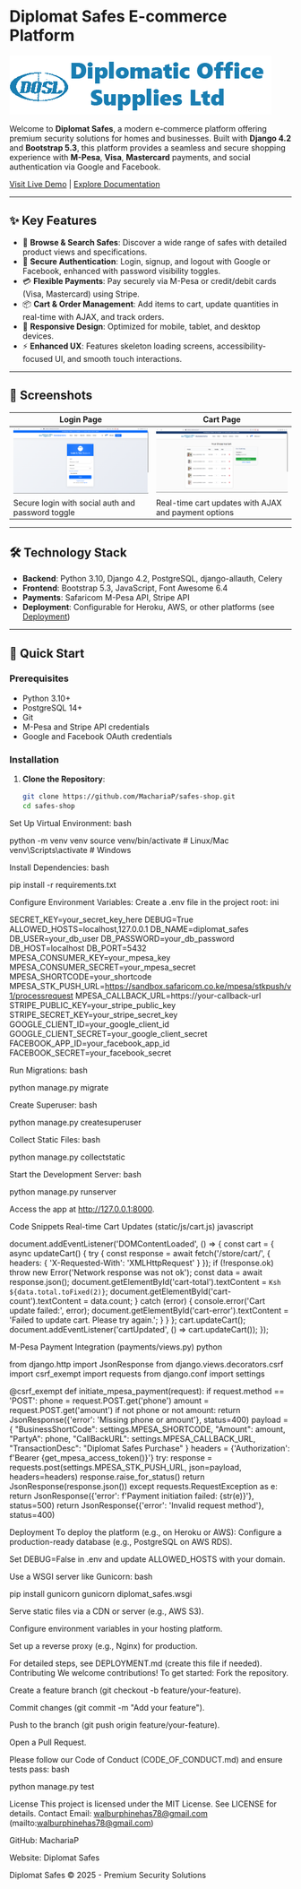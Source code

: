 # Diplomat Safes E-commerce Platform

![Diplomat Safes Logo](static/images/logo.png)

Welcome to **Diplomat Safes**, a modern e-commerce platform offering premium security solutions for homes and businesses. Built with **Django 4.2** and **Bootstrap 5.3**, this platform provides a seamless and secure shopping experience with **M-Pesa**, **Visa**, **Mastercard** payments, and social authentication via Google and Facebook.

[Visit Live Demo](https://diplomat-safes.example.com) | [Explore Documentation](#installation)

---

## ✨ Key Features

- 🛒 **Browse & Search Safes**: Discover a wide range of safes with detailed product views and specifications.
- 🔐 **Secure Authentication**: Login, signup, and logout with Google or Facebook, enhanced with password visibility toggles.
- 💳 **Flexible Payments**: Pay securely via M-Pesa or credit/debit cards (Visa, Mastercard) using Stripe.
- 📦 **Cart & Order Management**: Add items to cart, update quantities in real-time with AJAX, and track orders.
- 📱 **Responsive Design**: Optimized for mobile, tablet, and desktop devices.
- ⚡ **Enhanced UX**: Features skeleton loading screens, accessibility-focused UI, and smooth touch interactions.

---

## 📸 Screenshots

| **Login Page** | **Cart Page** |
|----------------|---------------|
| ![Login Page](docs/screenshots/login.png) | ![Cart Page](docs/screenshots/cart.png) |
| Secure login with social auth and password toggle | Real-time cart updates with AJAX and payment options |

---

## 🛠️ Technology Stack

- **Backend**: Python 3.10, Django 4.2, PostgreSQL, django-allauth, Celery
- **Frontend**: Bootstrap 5.3, JavaScript, Font Awesome 6.4
- **Payments**: Safaricom M-Pesa API, Stripe API
- **Deployment**: Configurable for Heroku, AWS, or other platforms (see [Deployment](#deployment))

---

## 🚀 Quick Start

### Prerequisites
- Python 3.10+
- PostgreSQL 14+
- Git
- M-Pesa and Stripe API credentials
- Google and Facebook OAuth credentials

### Installation

1. **Clone the Repository**:
   ```bash
   git clone https://github.com/MachariaP/safes-shop.git
   cd safes-shop

Set Up Virtual Environment:
bash

python -m venv venv
source venv/bin/activate  # Linux/Mac
venv\Scripts\activate     # Windows

Install Dependencies:
bash

pip install -r requirements.txt

Configure Environment Variables:
Create a .env file in the project root:
ini

SECRET_KEY=your_secret_key_here
DEBUG=True
ALLOWED_HOSTS=localhost,127.0.0.1
DB_NAME=diplomat_safes
DB_USER=your_db_user
DB_PASSWORD=your_db_password
DB_HOST=localhost
DB_PORT=5432
MPESA_CONSUMER_KEY=your_mpesa_key
MPESA_CONSUMER_SECRET=your_mpesa_secret
MPESA_SHORTCODE=your_shortcode
MPESA_STK_PUSH_URL=https://sandbox.safaricom.co.ke/mpesa/stkpush/v1/processrequest
MPESA_CALLBACK_URL=https://your-callback-url
STRIPE_PUBLIC_KEY=your_stripe_public_key
STRIPE_SECRET_KEY=your_stripe_secret_key
GOOGLE_CLIENT_ID=your_google_client_id
GOOGLE_CLIENT_SECRET=your_google_client_secret
FACEBOOK_APP_ID=your_facebook_app_id
FACEBOOK_SECRET=your_facebook_secret

Run Migrations:
bash

python manage.py migrate

Create Superuser:
bash

python manage.py createsuperuser

Collect Static Files:
bash

python manage.py collectstatic

Start the Development Server:
bash

python manage.py runserver

Access the app at http://127.0.0.1:8000.

 Code Snippets
Real-time Cart Updates (static/js/cart.js)
javascript

document.addEventListener('DOMContentLoaded', () => {
    const cart = {
        async updateCart() {
            try {
                const response = await fetch('/store/cart/', {
                    headers: { 'X-Requested-With': 'XMLHttpRequest' }
                });
                if (!response.ok) throw new Error('Network response was not ok');
                const data = await response.json();
                document.getElementById('cart-total').textContent = `Ksh ${data.total.toFixed(2)}`;
                document.getElementById('cart-count').textContent = data.count;
            } catch (error) {
                console.error('Cart update failed:', error);
                document.getElementById('cart-error').textContent = 'Failed to update cart. Please try again.';
            }
        }
    };
    cart.updateCart();
    document.addEventListener('cartUpdated', () => cart.updateCart());
});

M-Pesa Payment Integration (payments/views.py)
python

from django.http import JsonResponse
from django.views.decorators.csrf import csrf_exempt
import requests
from django.conf import settings

@csrf_exempt
def initiate_mpesa_payment(request):
    if request.method == 'POST':
        phone = request.POST.get('phone')
        amount = request.POST.get('amount')
        if not phone or not amount:
            return JsonResponse({'error': 'Missing phone or amount'}, status=400)
        payload = {
            "BusinessShortCode": settings.MPESA_SHORTCODE,
            "Amount": amount,
            "PartyA": phone,
            "CallBackURL": settings.MPESA_CALLBACK_URL,
            "TransactionDesc": "Diplomat Safes Purchase"
        }
        headers = {'Authorization': f'Bearer {get_mpesa_access_token()}'}
        try:
            response = requests.post(settings.MPESA_STK_PUSH_URL, json=payload, headers=headers)
            response.raise_for_status()
            return JsonResponse(response.json())
        except requests.RequestException as e:
            return JsonResponse({'error': f'Payment initiation failed: {str(e)}'}, status=500)
    return JsonResponse({'error': 'Invalid request method'}, status=400)

 Deployment
To deploy the platform (e.g., on Heroku or AWS):
Configure a production-ready database (e.g., PostgreSQL on AWS RDS).

Set DEBUG=False in .env and update ALLOWED_HOSTS with your domain.

Use a WSGI server like Gunicorn:
bash

pip install gunicorn
gunicorn diplomat_safes.wsgi

Serve static files via a CDN or server (e.g., AWS S3).

Configure environment variables in your hosting platform.

Set up a reverse proxy (e.g., Nginx) for production.

For detailed steps, see DEPLOYMENT.md (create this file if needed).
 Contributing
We welcome contributions! To get started:
Fork the repository.

Create a feature branch (git checkout -b feature/your-feature).

Commit changes (git commit -m "Add your feature").

Push to the branch (git push origin feature/your-feature).

Open a Pull Request.

Please follow our Code of Conduct (CODE_OF_CONDUCT.md) and ensure tests pass:
bash

python manage.py test

 License
This project is licensed under the MIT License. See LICENSE for details.
 Contact
Email: walburphinehas78@gmail.com (mailto:walburphinehas78@gmail.com)

GitHub: MachariaP

Website: Diplomat Safes

Diplomat Safes © 2025 - Premium Security Solutions

